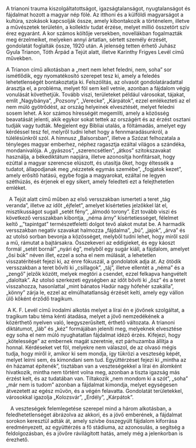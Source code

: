 
A trianoni trauma kiszolgáltatottságot, igazságtalanságot, nyugtalanságot és fájdalmat hozott a magyar nép fölé. Az itthoni és a külföldi magyarságot a kultúra, szokások kapcsolják össze, amely kibontakozik a történelem, illetve a művészetek területén, a kollektív tudat érzése, melyet millió összetört szív érez egyaránt. A kor számos költője versekben, novellákban fogalmazták meg érzelmeiket, melyeken annyi ártatlan, sértett személy érzését, gondolatát foglalták össze, 1920 után. A jelenség tetten érhető Juhász Gyula Trianon, Tóth Árpád a Tejút alatt, illetve Karinthy Frigyes Levél című művekben.

A Trianon című alkotásban a „mert nem lehet feledni, nem, soha” sor ismétlődik, egy nyomatékosító szerepet tesz ki, amely a feledés lehetetlenségét bontakoztatja ki. Felszólítás, az olvasót gondolatáradattal árasztja el, a probléma, melyet föl sem kell vetnie, azonban a fájdalom végig vonulását követhetjük. Tovább viszi, területeket például városokat, tájakat, említ „Nagybánya”, „Pozsony”, „Verecke”, „Kárpátok”, ezzel emlékezteti az el nem múló gyötrődést, az ország helyeinek elvesztését, melyet feledni sosem lehet. A kor számos hírességét megemlíti, amely a közösség beavatását jelenti, akik egykor sokat tettek az országért és az érzést osztani tudják vagy tudták. Megjelent egy Bibliai utalás, a föltámadás, amelyet egy kérdéssel tesz fel, melyről tudni lehet hogy a fennmaradásunkról, a túlélésünkről szól. A himnusz „Balsorsban”, illetve a Szózat felhozatala a tényleges magyar emberhez, néphez ragasztja ezáltal világos a szándéka, mondanivalója. A „gyászos”, „szerencsétlen”, „átkos” szitokszavakat használja, a békediktátum napjára, illetve azonosítja honfitársait, hogy ezúttal a magyar szerencse elúszott, és utasítja őket, hogy éltessék a tudatot, állapodjanak meg „nézzetek egymás szemébe”, „fogjatok kezet”, amely erősítő hatású, egybe fogja a magyarokat, ezáltal ne legyen széthúzás, és érjenek el egy sikert, amely feledteti ezt a felejthetetlen emléket.

  A Tejút alatt című műben az első versszakban ismerteti a teret „tág veranda”, illetve az időt „éjfelet”, amelyet kísérteties jelzőkkel lát el, misztikusságot sugall „setét fény”, „álmodó torony”. Ezt tovább viszi és következő versszakban kibontja, „néma árny” kísértetiességet, félelmet keltő „,”tapintgat” természetfeletti dolgot tevő alakot mutat be. A harmadik versszakban negatív szavakat halmozza „fájdalma”, „bú”, „jajok”, „árva” és az utolsó sorban bevonja a közösséget, melyből tudni lehet, hogy miről szól a mű, rámutat a bajtársakra. Összekeveri az eddigieket, és egy káoszt formál „setét bornál” „nyári ég”, melyből egy sugár kiáll, a fájdalom, amelyet „ősi búk” néven illet, ezzel a soha el nem múlását, a lehetetlen visszatérítését fejezi ki, az énre fókuszál, a gondolatok adja át. Az ötödik versszakban a teret bővíti ki „csillagok”, „táj”, illetve ellentét a „néma” és a „zengő” jelzők között, melyek megtöri a csendet, ezzel felkapva hangvételt „daloltak”. Az utolsó szerkezeti egységben az időt bővíti ki „ősz” és a teret visszahozza, hasonlattal „mint bánatos Hadúr nagy hófehér szakálla”, „könny” zárja le, ezzel az elmúlhatatlanság érzését kelti, amely egy vállon ülő kőként érződő tragikum.

 A K. F. Levél című irodalmi alkotás melyet a lírai én e jövőnek szolgáltat, a tragikum tabu téma kénti átadása, melyet a jövő nemzedékének a közérthető nyelven való, leegyszerűsített, érthető változata. A trianoni diktátumot, „láb” és „kéz” formájában jeleníti meg, melyeknek elvesztése egy soha el nem múló nyughatatlan fájdalmat idéző érzés. Kifejezi, hogy „kötelessége” az embernek magát szeretnie, ezt párhuzamba állítja a honnal. Kérdéseket vet föl, melyekre nem válaszol, de az olvasó mégis tudja, hogy miről ír, amikor ki sem mondja, így tükrözi a veszteség képét, melyet leírni sem, és kimondani sem tud. Együttérzéset fejezi ki „mintha az én házamat építenék”, tisztában van a veszteségekkel a lírai én álomként hivatkozik, mintha nem történt volna meg, azonban a tiszta igazság más érzést kelt, és az tudatában van. Tiltakozik „nem mondom ki a szót”, „soha” „már nem is tudom” azonban a fájdalmat kimondja, melyet egységesen átvezetett az egész művön, és a végén felavatta. Gondolatát területekkel, városokkal igazolja „Kolozsvár”, „Erdély”, „Kárpátok”.

   A veszteségek felemlegetése szerepel mind a három alkotásban, a feledhetetlenséget ábrázolva az akkori, és a jövő emberének, a fájdalmat sorokon keresztül adták át, amely szívbe összegyúlt fájdalom kiforrása eredményezett, az együttérzés a fő stádiuma, az azonosulás, a segítség a feldolgozásban, és a jövőre rávilágított hatás, amely még a jelenkorban is érezhető.